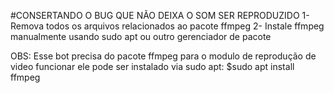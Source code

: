 #CONSERTANDO O BUG QUE NÃO DEIXA O SOM SER REPRODUZIDO
1- Remova todos os arquivos relacionados ao pacote ffmpeg
2- Instale ffmpeg manualmente usando sudo apt ou outro gerenciador de pacote

OBS: Esse bot precisa do pacote ffmpeg para o modulo de reprodução de video funcionar ele pode ser instalado via sudo apt: $sudo apt install ffmpeg
